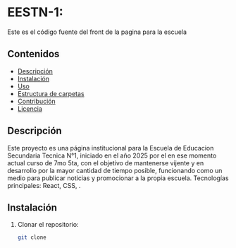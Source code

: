 # EESTN-1:
Este es el código fuente del front de la pagina para la escuela

## Contenidos
- [Descripción](#descripción)
- [Instalación](#instalación)
- [Uso](#uso)
- [Estructura de carpetas](#estructura-de-carpetas)
- [Contribución](#contribución)
- [Licencia](#licencia)

## Descripción
Este proyecto es una página institucional para la Escuela de Educacion Secundaria Tecnica N°1, iniciado en el año 2025 por el en ese momento actual curso de 7mo 5ta, con el objetivo de mantenerse vijente y en desarrollo por la mayor cantidad de tiempo posible, funcionando como un medio para publicar noticias y promocionar a la propia escuela.
Tecnologías principales: React, CSS, .

## Instalación
1. Clonar el repositorio:
   ```bash
   git clone 
